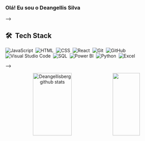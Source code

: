 ### Olá! Eu sou o Deangellis Silva



-->

## 🛠 &nbsp;Tech Stack


![JavaScript](https://img.shields.io/badge/-JavaScript-05122A?style=flat&logo=javascript)&nbsp;
![HTML](https://img.shields.io/badge/-HTML-05122A?style=flat&logo=HTML5)&nbsp;
![CSS](https://img.shields.io/badge/-CSS-05122A?style=flat&logo=CSS3&logoColor=1572B6)&nbsp;
![React](https://img.shields.io/badge/-React-05122A?style=flat&logo=react)&nbsp;
![Git](https://img.shields.io/badge/-Git-05122A?style=flat&logo=git)&nbsp;
![GitHub](https://img.shields.io/badge/-GitHub-05122A?style=flat&logo=github)&nbsp;
![Visual Studio Code](https://img.shields.io/badge/-Visual%20Studio%20Code-05122A?style=flat&logo=visual-studio-code&logoColor=007ACC)&nbsp;
![SQL](https://img.shields.io/badge/-SQL-05122A?style=flat&logo=postgresql&logoColor=white)&nbsp;
![Power BI](https://img.shields.io/badge/-Power%20BI-05122A?style=flat&logo=powerbi&logoColor=F2C811)&nbsp;
![Python](https://img.shields.io/badge/-Python-05122A?style=flat&logo=python)&nbsp;
![Excel](https://img.shields.io/badge/-Excel-05122A?style=flat&logo=microsoft-excel&logoColor=217346)&nbsp;



-->

<div align="center">  
  <img width="49%" height="195px" src="https://github-readme-stats.vercel.app/api?username=Deangellisberg&show_icons=true&count_private=true&hide_border=true&title_color=00bfbf&icon_color=00bfbf&text_color=c9d1d9&bg_color=0d1117" alt="Deangellisberg github stats" /> 
  <img width="41%" height="195px" src="https://github-readme-stats.vercel.app/api/top-langs/?username=Deangellisberg&layout=compact&hide_border=true&title_color=00bfbf&text_color=00bfbf&bg_color=0d1117" />
</div>
